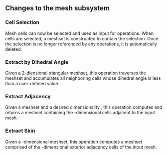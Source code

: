 ## Changes to the mesh subsystem

### Cell Selection

Mesh cells can now be selected and used as input for operations. When
cells are selected, a meshset is constructed to contain the
selection. Once the selection is no longer referenced by any
operations, it is automatically deleted.

### Extract by Dihedral Angle

Given a 2-diensional triangular meshset, this operation traverses the
meshset and accumulates all neighboring cells whose dihedral angle is
less than a user-defined value.

### Extract Adjacency

Given a meshset and a desired dimensionality <d>, this operation computes
and returns a meshset containing the <d>-dimensional cells adjacent to
the input mesh.

### Extract Skin

Given a <d>-dimensional meshset, this operation computes a meshset
comprised of the <d-1>-dimensional exterior adjacency cells of the
input mesh.
